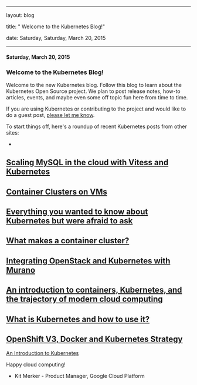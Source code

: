 ---

   layout: blog

   title:  " Welcome to the Kubernetes Blog!" 

   date:   Saturday,  Saturday, March 20, 2015 
 

   --- 
#### Saturday, March 20, 2015 
### Welcome to the Kubernetes Blog! 
Welcome to the new Kubernetes blog. Follow this blog to learn about the Kubernetes Open Source project. We plan to post release notes, how-to articles, events, and maybe even some off topic fun here from time to time.
  

If you are using Kubernetes or contributing to the project and would like to do a guest post, [please let me know](mailto:kitm@google.com).

  

To start things off, here's a roundup of recent Kubernetes posts from other sites:

- 
[Scaling MySQL in the cloud with Vitess and Kubernetes](http://googlecloudplatform.blogspot.com/2015/03/scaling-MySQL-in-the-cloud-with-Vitess-and-Kubernetes.html)
- 
[Container Clusters on VMs](http://googlecloudplatform.blogspot.com/2015/02/container-clusters-on-vms.html)
- 
[Everything you wanted to know about Kubernetes but were afraid to ask](http://googlecloudplatform.blogspot.com/2015/01/everything-you-wanted-to-know-about-Kubernetes-but-were-afraid-to-ask.html)
- 
[What makes a container cluster?](http://googlecloudplatform.blogspot.com/2015/01/what-makes-a-container-cluster.html)
- 
[Integrating OpenStack and Kubernetes with Murano](https://www.mirantis.com/blog/integrating-openstack-and-kubernetes-with-murano/)
- 
[An introduction to containers, Kubernetes, and the trajectory of modern cloud computing](http://googlecloudplatform.blogspot.com/2015/01/in-coming-weeks-we-will-be-publishing.html)
- 
[What is Kubernetes and how to use it?](http://www.centurylinklabs.com/what-is-kubernetes-and-how-to-use-it/)
- 
[OpenShift V3, Docker and Kubernetes Strategy](https://blog.openshift.com/v3-docker-kubernetes-interview/)
- 
[An Introduction to Kubernetes](https://www.digitalocean.com/community/tutorials/an-introduction-to-kubernetes) 
  

Happy cloud computing!
  

 - Kit Merker - Product Manager, Google Cloud Platform
  
